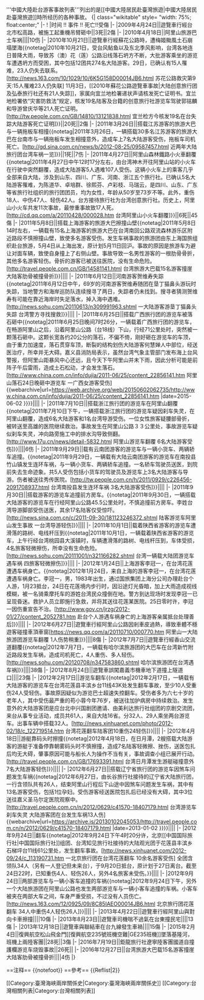 '''中國大陸赴台游客事故列表'''列出的是[[中國大陸居民赴臺灣旅遊|中國大陸居民赴臺灣旅遊]]時所经历的各种事故。
{| class="wikitable" style= "width: 75%; float:center;"
|-
! |时间 !! 事件 !! 死亡!!受傷
|-
|2009年4月24日||遊覽車行經台北市松高路，被施工起重機吊臂砸中||3死||2傷
|-
|2010年4月18日||阿里山旅游巴士车祸||||10伤 
|-
|2010年10月21日||遊覽車行經蘇花公路時，遭梅姬颱風土石崩塌墜海{{notetag|2010年10月21日，受台风鲇鱼以及东北季风影响，台湾各地连日普降大雨，导致苏（澳）花（莲）公路沿线落石坍方不断，大批游客乘坐的游览车遭遇坍方而受困，其中包括12团共274名大陆游客。29日，已确认有15人罹难，23人仍失去联系。<ref>[http://news.163.com/10/1029/10/6K5G158D00014JB6.html 苏花公路救灾第9天:15人罹难23人仍失联]</ref> 11月3日，[[2010年蘇花公路遊覽車事故|大陆创意旅行团及弘泰旅行社还有21人失踪]]，家属向宜兰地检署递状声请核发死亡证明书。宜兰地检署依“灾害防救法”规定，核发19名陆客及台籍的创意旅行社游览车驾驶郭铭麟和导游曾庆华等21人死亡证明。<ref>[http://tw.people.com.cn/GB/14810/13121838.html 宜兰检方今核发19名在台失踪大陆游客死亡证明]</ref>}}||20死||2傷
|-
|2011年3月26日||搭载江苏游客的旅游大巴与一辆拖板车相撞{{notetag|2011年3月26日，一辆搭载30多名江苏游客的旅游大巴在台南市与一辆拖板车发生相撞意外，造成车上7名大陆游客受伤，拖板车司机死亡。<ref name="sina01">[http://gd.sina.com.cn/news/b/2012-08-25/09587457.html 近两年大陆旅行团台湾车祸一览]</ref>}}||1死||7伤
|-
|2011年4月27日||阿里山森林鐵路小火車翻覆{{notetag|2011年4月27日中午12时17分左右，由台湾神木开往阿里山站的小火车在行驶中突然翻覆，造成大陆游客5人遇难107人受伤。这辆小火车上的乘客几乎全部来自大陆，涉及到山东、四川、广东、河南、浙江五个旅行社。已确认5名大陆游客罹难，为陈道华、卓培群、徐熙芬、卢彩枝、马瑞云，是四川、山东、广东等省旅行社组织的旅行团团员，均为女性，年龄从50岁至73岁不等。此外，重伤18人、中伤47人、轻伤42人。台方接待旅行社为台湾创意旅行社。历史上，阿里山小火车共发11次事故，最惨重事故致17人死。<ref>[http://cd.qq.com/a/20110428/000028.htm 台湾阿里山小火车翻覆]</ref>}}||6死||45傷
|-
|2011年5月8日||搭载上海游客的旅游大巴擦撞山壁{{notetag|2011年5月8日14时左右，一辆载有15名上海游客的旅游大巴在台湾南回公路双流森林游乐区附近路段不慎擦撞山壁，致使多名游客受伤。发生车祸事故的旅游团由东上海国旅组织赴台旅游，5月4日从上海出发，原计划5月11日回沪。事故的原因是旅游车为避让对面车辆，致使自身撞上了右侧山壁。事故导致一名男性游客的一根肋骨骨折，其他多名游客轻伤。骨折的游客已被送往医院，没有生命危险。<ref>[http://travel.people.com.cn/GB/14581141.html 台湾旅游大巴载15名游客撞崖 大陆客肋骨被撞骨折]</ref>}}||||
|-
|2011年6月12日||河南游客贺维寿失踪{{notetag|2011年6月12日中午，69岁的河南游客贺维寿随团在垦丁猫鼻头游玩时失踪，当地警方和海岸巡防队连续搜寻了两日，失踪者仍未找到。搜寻者猜测贺维寿有可能在靠近海岸时失足落水，掉入海中遇难。<ref>[http://news.sohu.com/20110613/n309991963.shtml 一大陆游客游垦丁猫鼻头失踪 台湾警方寻找搜救]</ref>}}||||
|-
|2011年6月25日||搭载广西旅行团的游览车被落石砸中{{notetag|2011年6月25日晚间7时26分，一辆载着广西旅行团的游览车，在畅游阿里山之后，沿着阿里山公路（台18线）下山，行经71公里处时，突然被一颗落石砸中。这颗长宽各约20公分的落石，不偏不倚，刚好砸在游览车的车顶，由于重力加速度，落石贯穿车顶，断裂的结构划伤大陆游客何慧婵人中部位，经送医治疗，所幸并无大碍。嘉义县消防局表示，虽然台湾气象主管部门发布海上台风警报，但阿里山距暴风中心还远，且今天下午阿里山并未下雨，因此分析可能是前阵子午后雷雨，造成土石松动，才会发生落石。<ref>[http://www.china.com.cn/info/dujia/2011-06/25/content_22856141.htm 阿里山落石24日晚砸中游览车 一广西女游客受伤] {{webarchive|url=https://web.archive.org/web/20150602062735/http://www.china.com.cn/info/dujia/2011-06/25/content_22856141.htm |date=2015-06-02 }}</ref>}}||||
|-
|2011年7月10日||搭载浙江旅行团的游览车在阿里山翻覆{{notetag|2011年7月10日下午，一辆搭载浙江旅行团的游览车疑因刹车失灵，在阿里山翻覆，造成6名大陆游客和1名台湾导游受伤。一位女性旅客疑腰部骨折，被转送至高雄的医院继续救治。事故发生在阿里山公路３３公里处，事故游览车疑似刹车失灵，冲向路旁施工中的排水沟导致侧翻。<ref>[http://www.17u.cn/news/detail-5832.html 阿里山游览车翻覆 6名大陆游客受伤]</ref>}}||||6伤
|-
|2011年9月29日||载有云南团游客的游览车与一辆小货车、两辆轿车追撞。{{notetag|2011年9月29日，一辆载有大陆云南团游客的游览车在南投县竹山镇发生连环车祸，与一辆小货车、两辆轿车追撞。一名轿车驾驶员送医，到院前失去生命迹象。共5人受伤包括小货车的驾驶员及游览车上3名大陆游客与导游。伤者被送往秀传医院。<ref>[http://tw.people.com.cn/h/2011/0929/c226456-2091708937.html 台湾南投县发生连环车祸 3名大陆游客受伤]</ref>}}||||
|-
|2011年9月30日||搭载游客的游览车追撞前方房车。{{notetag|2011年9月30日，一辆搭载大陆游客的游览车在行经阿里山公路45.5公里处时，不慎追撞前方房车。李姓台湾导游脚部受伤送医，其余17名陆客仅受惊吓。<ref>[http://news.sina.com.cn/c/2011-09-30/181123246372.shtml 陆客游览车阿里山发生事故 一台湾导游轻伤]</ref>}}||||
|-
|2011年10月1日||载着陕西省游客的游览车遭滑落的路树、电线杆压到{{notetag|2011年10月1日，一辆载着陕西省游客的游览车，上午行经台湾桃园县大溪镇时，车辆遭滑落的路树、电线杆压到，车体受损，4名旅客轻微擦伤，所幸没有生命危险。<ref>[http://news.sohu.com/20111001/n321166282.shtml 台湾一辆载大陆团游览车遇车祸 四旅客轻微擦伤]</ref>}}||||
|-
|2012年1月24日||上海游客李冠一，在台湾花莲遭遇车祸身亡。{{notetag|2012年1月24日，来自上海的游客李冠一，在台湾花莲遭遇车祸身亡。李冠一，男，1983年出生，通过国旅集团上海分公司办理赴台个人游，1月23抵台，24日在花莲境内步行时，因沿途灯光昏暗，加上大雨造成视线模糊，被一名骑乘摩托车的游姓台湾民众撞倒在地。警方到达现场时发现李冠一已呈现昏迷。救护人员立即施行急救，并将其送往花莲某医院。25日零时许，李冠一因伤重宣告不治。<ref>[http://www.gov.cn/jrzg/2012-01/27/content_2052781.htm 赴台个人游遇车祸身亡的上海游客亲属抵台处理善后]</ref>}}||||
|-
|2012年6月27日||遊覽車行經阿里山公路因剎車皮過熱，導致車體不穩遊客碰撞車頂車窗<ref>[https://news.qq.com/a/20110710/000770.htm 阿里山一大陆旅游团游览车翻覆 1人伤势稍重]</ref>}}||||8傷
|-
|2012年7月7日||遊覽車行經香山交流道翻覆{{notetag|2012年7月7日，一辆载有哈尔滨旅游团的大巴车在台湾新竹附近路段发生车祸，造成司机死亡，4人重伤、多人轻伤。<ref>[http://news.sohu.com/20120708/n347583860.shtml 哈尔滨旅游团在台湾遇车祸]</ref>}}||||38傷
|-
|2012年8月24日||遊覽車誤闖嘉義市機車地下道撞上隧道口||||23傷
|-
|2012年2月17日||游览车翻车{{notetag|2012年2月17日，一辆载有大陆游客的游览车在台湾花莲县丰滨乡台11线43K处发生翻车事故，至少10人受重伤24人受轻伤。事故原因疑似为游览巴士超速失控翻车。受伤者多为六七十岁的老年人，其中受伤最严重的苟小蓉今年76岁，被送往加护病房中持续救治。发生意外的大陆游客团是应台北中兴国剧团邀请、由美利达旅行社组团的京剧交流团，来台从事专业活动，成员共61人，来自大陆16省。分32人、29人乘坐两台游览车。出事车辆中搭载32人。<ref>[http://news.xinhuanet.com/photo/2012-02/18/c_122719514.htm 台湾花莲翻车陆客团10重伤24轻伤]</ref>}}||||
|-
|2012年4月18日||游艇靠码头时擦撞{{notetag|2012年4月18日，在日月潭，2艘搭载大陆游客的游艇于准备停靠朝雾码头时不慎擦撞，造成7名陆客轻微擦、挫伤，送医包扎后均无大碍，肇事原因可能与船长人为操作不当有关，事故调查小组已展开行动。<ref>[http://travel.people.com.cn/GB/17693391.html 台湾日月潭发生游艇碰撞意外 7名大陆游客轻伤]</ref>}}||||
|-
|2012年6月27日||搭载辽宁省旅行团的游览车因煞车问题发生车祸{{notetag|2012年6月27日，由长谷旅行社接待的辽宁省大陆旅行团，一行含领队共有26人，结束阿里山行程后下山途中因煞车问题发生车祸，其中有13名游客受伤，包括1位孕妇。受伤游客经送医院包扎后已经没有大碍，其中3位送往嘉义圣马尔定医院观察中。<ref>[http://travel.people.com.cn/n/2012/0629/c41570-18407179.html 台湾游览车刹车失灵 大陆游客团在台发生车祸13人伤] {{webarchive|url=https://archive.is/20130102045053/http://travel.people.com.cn/n/2012/0629/c41570-18407179.html |date=2013-01-02 }}</ref>}}||||
|-
|2012年9月24日||翻车{{notetag|2012年9月24日下午4时20分许，北京[[中国国际旅行社|中国国际旅行社]]组团、台湾知见旅行社接待的大陆观光团于花莲县丰滨乡石梯坪台11线61公里处，发生翻车事故。<ref>[http://news.xinhuanet.com/2012-09/24/c_113190731.htm 一北京旅行团在台湾花莲翻车 10余名游客受伤]</ref> 全团含领队34人（另有一人登记但未来台），于9月20日抵台，原计划于27日离台。截至24日22时，已知重伤4人、轻伤26人，另外4名旅客未受伤。}}||||
|-
|2012年9月24日||两部游览车与一辆小客车追撞的车祸{{notetag|2012年9月24日下午，另外一个大陆旅游团在阿里山公路也发生两部游览车与一辆小客车追撞的车祸。小客车被夹在两部大车之间，车身严重受损，不过没有人员伤亡。<ref>[http://news.163.com/12/0925/09/8C85IAEO00014JB6.html 北京旅行团花莲翻车 34人中重伤4人轻伤26人]</ref>}}||||
|-
|2013年4月22日||遊覽車行經阿里山與對向卡車擦撞||||10傷
|-
|2013年8月23日||遊覽車司機喘不過氣在台東撞民宅||||13傷
|-
|2013年12月18日||遊覽車與聯結車在台九線發生車禍||||15傷
|-
|2015年2月4日||復興航空松山飛金門[[復興航空235號班機空難|GE235班機]]墜落基隆河，班機上兩陸客團||28死||3傷
|-
|2016年7月19日||鉅龍旅行社遼寧陸客團國道自撞護欄游览车烧毁事故||26死||
|-
|2016年12月27日||台湾旅游大巴载15名游客撞崖 大陆客肋骨被撞骨折||||4伤
|}

==注释==
{{notefoot}}
==參考==
{{Reflist|2}}

[[Category:臺灣海峽兩岸關係史|Category:臺灣海峽兩岸關係史]]
[[Category:台灣相關列表|Category:台灣相關列表]]